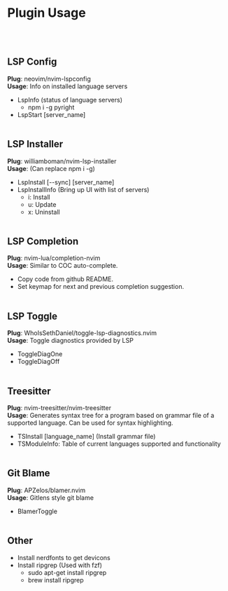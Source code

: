 # Plugin Usage
<br/><br/>


## LSP Config
<b>Plug</b>: neovim/nvim-lspconfig <br/>
<b>Usage</b>: Info on installed language servers
- LspInfo (status of language servers)
    - npm i -g pyright
- LspStart [server_name]
<br/><br/>

## LSP Installer
<b>Plug</b>: williamboman/nvim-lsp-installer <br/>
<b>Usage</b>: (Can replace npm i -g)
- LspInstall [--sync] [server_name]
- LspInstallInfo (Bring up UI with list of servers)
    - i: Install
    - u: Update
    - x: Uninstall
<br/><br/>

## LSP Completion
<b>Plug</b>: nvim-lua/completion-nvim <br/>
<b>Usage</b>: Similar to COC auto-complete.
- Copy code from github README.
- Set keymap for next and previous completion suggestion.
<br/><br/>

## LSP Toggle
<b>Plug</b>: WhoIsSethDaniel/toggle-lsp-diagnostics.nvim <br/>
<b>Usage</b>: Toggle diagnostics provided by LSP
- ToggleDiagOne
- ToggleDiagOff
<br/><br/>

## Treesitter
<b>Plug</b>: nvim-treesitter/nvim-treesitter <br/>
<b>Usage</b>: Generates syntax tree for a program based on grammar file of a <br/>
supported language. Can be used for syntax highlighting.
- TSInstall [language_name] (Install grammar file)
- TSModuleInfo: Table of current languages supported and functionality
<br/><br/>

## Git Blame
<b>Plug</b>: APZelos/blamer.nvim <br/>
<b>Usage</b>: Gitlens style git blame 
- BlamerToggle
<br/><br/>


## Other
- Install nerdfonts to get devicons
- Install ripgrep (Used with fzf)
    - sudo apt-get install ripgrep
    - brew install ripgrep 
